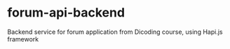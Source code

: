 # forum-api-backend

Backend service for forum application from Dicoding course, using Hapi.js framework
